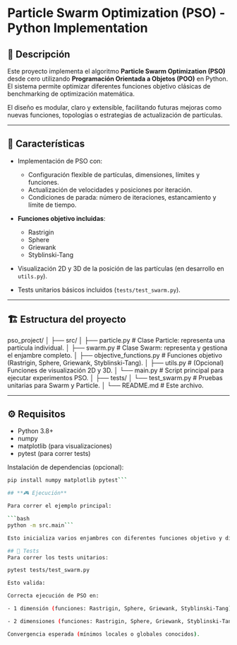 # Particle Swarm Optimization (PSO) - Python Implementation

## 📌 Descripción

Este proyecto implementa el algoritmo **Particle Swarm Optimization (PSO)** desde cero utilizando **Programación Orientada a Objetos (POO)** en Python.  
El sistema permite optimizar diferentes funciones objetivo clásicas de benchmarking de optimización matemática.

El diseño es modular, claro y extensible, facilitando futuras mejoras como nuevas funciones, topologías o estrategias de actualización de partículas.

---

## 🚀 Características

- Implementación de PSO con:
  - Configuración flexible de partículas, dimensiones, límites y funciones.
  - Actualización de velocidades y posiciones por iteración.
  - Condiciones de parada: número de iteraciones, estancamiento y límite de tiempo.

- **Funciones objetivo incluidas**:
  - Rastrigin
  - Sphere
  - Griewank
  - Styblinski-Tang

- Visualización 2D y 3D de la posición de las partículas (en desarrollo en `utils.py`).

- Tests unitarios básicos incluidos (`tests/test_swarm.py`).

---

## 🏗️ Estructura del proyecto

pso_project/
│
├── src/
│ ├── particle.py # Clase Particle: representa una partícula individual.
│ ├── swarm.py # Clase Swarm: representa y gestiona el enjambre completo.
│ ├── objective_functions.py # Funciones objetivo (Rastrigin, Sphere, Griewank, Styblinski-Tang).
│ ├── utils.py # (Opcional) Funciones de visualización 2D y 3D.
│ └── main.py # Script principal para ejecutar experimentos PSO.
│
├── tests/
│ └── test_swarm.py # Pruebas unitarias para Swarm y Particle.
│
└── README.md # Este archivo.

---

## ⚙️ Requisitos

- Python 3.8+
- numpy
- matplotlib (para visualizaciones)
- pytest (para correr tests)

Instalación de dependencias (opcional):

```bash
pip install numpy matplotlib pytest```

## **🎮 Ejecución**

Para correr el ejemplo principal:

```bash
python -m src.main```

Esto inicializa varios enjambres con diferentes funciones objetivo y dimensiones, ejecutando PSO para cada uno.

## 🧪 Tests
Para correr los tests unitarios:

pytest tests/test_swarm.py

Esto valida:

Correcta ejecución de PSO en:

- 1 dimensión (funciones: Rastrigin, Sphere, Griewank, Styblinski-Tang).

- 2 dimensiones (funciones: Rastrigin, Sphere, Griewank, Styblinski-Tang).

Convergencia esperada (mínimos locales o globales conocidos).
